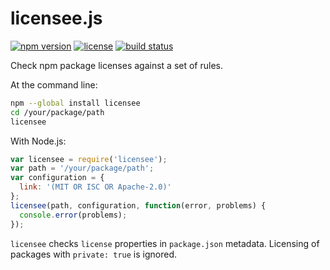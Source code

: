 licensee.js
===========

[![npm version](https://img.shields.io/npm/v/licensee.svg)](https://www.npmjs.com/package/licensee)
[![license](https://img.shields.io/badge/license-Apache--2.0-303284.svg)](http://www.apache.org/licenses/LICENSE-2.0)
[![build status](https://img.shields.io/travis/jslicense/licensee.js.svg)](http://travis-ci.org/jslicense/licensee.js)

Check npm package licenses against a set of rules.

At the command line:

```bash
npm --global install licensee
cd /your/package/path
licensee
```

With Node.js:

```js
var licensee = require('licensee');
var path = '/your/package/path';
var configuration = {
  link: '(MIT OR ISC OR Apache-2.0)'
};
licensee(path, configuration, function(error, problems) {
  console.error(problems);
});
```

`licensee` checks `license` properties in `package.json` metadata. Licensing of packages with `private: true` is ignored.
